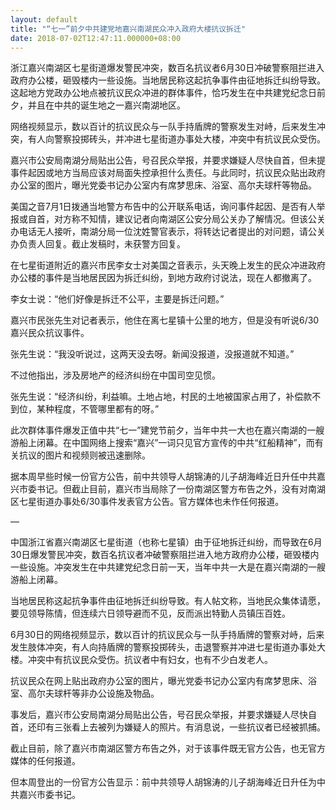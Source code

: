 ```yaml
---
layout: default
title: "“七一”前夕中共建党地嘉兴南湖民众冲入政府大楼抗议拆迁"
date: 2018-07-02T12:47:11.000000+08:00
---
```


浙江嘉兴南湖区七星街道爆发警民冲突，数百名抗议者6月30日冲破警察阻拦进入政府办公楼，砸毁楼内一些设施。当地居民称这起抗争事件由征地拆迁纠纷导致。这起地方党政办公地点被抗议民众冲进的群体事件，恰巧发生在中共建党纪念日前夕，并且在中共的诞生地之一嘉兴南湖地区。

网络视频显示，数以百计的抗议民众与一队手持盾牌的警察发生对峙，后来发生冲突，有人向警察投掷砖头，并冲进七星街道办事处大楼，冲突中有抗议民众受伤。

嘉兴市公安局南湖分局贴出公告，号召民众举报，并要求嫌疑人尽快自首，但未提事件起因或地方当局应该对局面失控承担什么责任。与此同时，抗议民众贴出政府办公室的图片，曝光党委书记办公室内有席梦思床、浴室、高尔夫球杆等物品。

美国之音7月1日拨通当地警方布告中的公开联系电话，询问事件起因、是否有人举报或自首，对方称不知情，建议记者向南湖区公安分局公关办了解情况。但该公关办电话无人接听，南湖分局一位沈姓警官表示，将转达记者提出的对问题，请公关办负责人回复。截止发稿时，未获警方回复。

在七星街道附近的嘉兴市民李女士对美国之音表示，头天晚上发生的民众冲进政府办公楼的事件是当地居民因为拆迁纠纷，到地方政府讨说法，现在人都撤离了。

李女士说：“他们好像是拆迁不公平，主要是拆迁问题。”

嘉兴市民张先生对记者表示，他住在离七星镇十公里的地方，但是没有听说6/30嘉兴民众抗议事件。

张先生说：“我没听说过，这两天没去呀。新闻没报道，没报道就不知道。”

不过他指出，涉及房地产的经济纠纷在中国司空见惯。

张先生说：“经济纠纷，利益嘛。土地占地，村民的土地被国家占用了，补偿款不到位，某种程度，不管哪里都有的呀。”

此次群体事件爆发正值中共“七一”建党节前夕，当年中共一大也在嘉兴南湖的一艘游船上闭幕。在中国网络上搜索“嘉兴”一词只见官方宣传的中共“红船精神”，而有关抗议的图片和视频则被迅速删除。

据本周早些时候一份官方公告，前中共领导人胡锦涛的儿子胡海峰近日升任中共嘉兴市委书记。但截止目前，嘉兴市当局除了一份南湖区警方布告之外，没有对南湖区七星街道办事处6/30事件发表官方公告。官方媒体也未作任何报道。

—

中国浙江省嘉兴南湖区七星街道（也称七星镇）由于征地拆迁纠纷，而导致在6月30日爆发警民冲突，数百名抗议者冲破警察阻拦进入地方政府办公楼，砸毁楼内一些设施。冲突发生在中共建党纪念日前一天，当年中共一大是在嘉兴南湖的一艘游船上闭幕。

当地居民称这起抗争事件由征地拆迁纠纷导致。有人帖文称，当地民众集体请愿，要见领导陈情，但连续六日领导避而不见，反而派出特勤人员镇压百姓。

6月30日的网络视频显示，数以百计的抗议民众与一队手持盾牌的警察对峙，后来发生肢体冲突，有人向持盾牌的警察投掷砖头，击退警察并冲进七星街道办事处大楼。冲突中有抗议民众受伤。抗议者中有妇女，也有不少白发老人。

抗议民众在网上贴出政府办公室的图片，曝光党委书记办公室内有席梦思床、浴室、高尔夫球杆等非办公设施及物品。

事发后，嘉兴市公安局南湖分局贴出公告，号召民众举报，并要求嫌疑人尽快自首，还印有三张看上去被列为嫌疑人的照片。有消息说，一些抗议者已经被抓捕。

截止目前，除了嘉兴市南湖区警方布告之外，对于该事件既无官方公告，也无官方媒体的任何报道。

但本周登出的一份官方公告显示：前中共领导人胡锦涛的儿子胡海峰近日升任为中共嘉兴市委书记。

